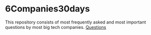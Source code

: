 # 6Companies30days
This repository consists of most frequently asked and most important questions by most big tech companies.
[Questions](https://docs.google.com/document/d/1jkVKWPcOAE2Xjt7GFLV-M8N50HygZpWcO26REFa7dZM/preview?pru=AAABhZcI9HQ*QLGfh6PT7GSQlzIDhJJtzA)
